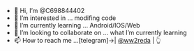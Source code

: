 - 👋 Hi, I’m @C698844402
- 👀 I’m interested in ... modifing code
- 🌱 I’m currently learning ... Android/IOS/Web
- 💞️ I’m looking to collaborate on ... what I’m currently learning 
- 📫 How to reach me ...[telegram]->| [@ww2reda](https://t.me/ww2reda) |  👆

<!---
C698844402/C698844402 is a ✨ special ✨ repository because its `README.md` (this file) appears on your GitHub profile.
You can click the Preview link to take a look at your changes.
--->
